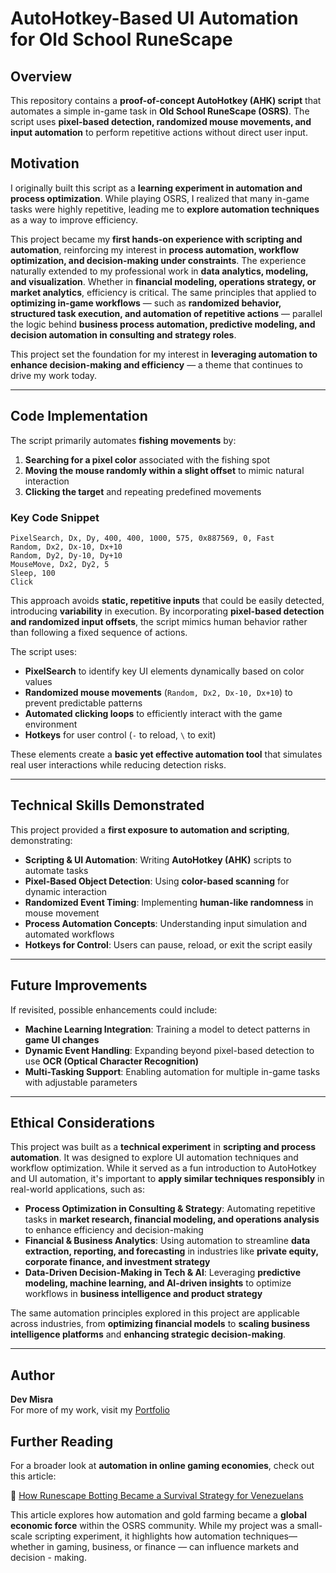 # AutoHotkey-Based UI Automation for Old School RuneScape

## Overview
This repository contains a **proof-of-concept AutoHotkey (AHK) script** that automates a simple in-game task in **Old School RuneScape (OSRS)**. The script uses **pixel-based detection, randomized mouse movements, and input automation** to perform repetitive actions without direct user input.

## Motivation
I originally built this script as a **learning experiment in automation and process optimization**. While playing OSRS, I realized that many in-game tasks were highly repetitive, leading me to **explore automation techniques** as a way to improve efficiency.

This project became my **first hands-on experience with scripting and automation**, reinforcing my interest in **process automation, workflow optimization, and decision-making under constraints**. The experience naturally extended to my professional work in **data analytics, modeling, and visualization**. Whether in **financial modeling, operations strategy, or market analytics**, efficiency is critical. The same principles that applied to **optimizing in-game workflows** — such as **randomized behavior, structured task execution, and automation of repetitive actions** — parallel the logic behind **business process automation, predictive modeling, and decision automation in consulting and strategy roles**.

This project set the foundation for my interest in **leveraging automation to enhance decision-making and efficiency** — a theme that continues to drive my work today.

---

## Code Implementation
The script primarily automates **fishing movements** by:
1. **Searching for a pixel color** associated with the fishing spot
2. **Moving the mouse randomly within a slight offset** to mimic natural interaction
3. **Clicking the target** and repeating predefined movements

### **Key Code Snippet**
```ahk
PixelSearch, Dx, Dy, 400, 400, 1000, 575, 0x887569, 0, Fast
Random, Dx2, Dx-10, Dx+10
Random, Dy2, Dy-10, Dy+10
MouseMove, Dx2, Dy2, 5
Sleep, 100
Click
```

This approach avoids **static, repetitive inputs** that could be easily detected, introducing **variability** in execution. By incorporating **pixel-based detection and randomized input offsets**, the script mimics human behavior rather than following a fixed sequence of actions.

The script uses:
- **PixelSearch** to identify key UI elements dynamically based on color values
- **Randomized mouse movements** (`Random, Dx2, Dx-10, Dx+10`) to prevent predictable patterns
- **Automated clicking loops** to efficiently interact with the game environment
- **Hotkeys** for user control (`-` to reload, `\` to exit)

These elements create a **basic yet effective automation tool** that simulates real user interactions while reducing detection risks.

---

## Technical Skills Demonstrated
This project provided a **first exposure to automation and scripting**, demonstrating:

- **Scripting & UI Automation**: Writing **AutoHotkey (AHK)** scripts to automate tasks
- **Pixel-Based Object Detection**: Using **color-based scanning** for dynamic interaction
- **Randomized Event Timing**: Implementing **human-like randomness** in mouse movement
- **Process Automation Concepts**: Understanding input simulation and automated workflows
- **Hotkeys for Control**: Users can pause, reload, or exit the script easily

---

## Future Improvements
If revisited, possible enhancements could include:
- **Machine Learning Integration**: Training a model to detect patterns in **game UI changes**
- **Dynamic Event Handling**: Expanding beyond pixel-based detection to use **OCR (Optical Character Recognition)**
- **Multi-Tasking Support**: Enabling automation for multiple in-game tasks with adjustable parameters

---

## Ethical Considerations
This project was built as a **technical experiment** in **scripting and process automation**. It was designed to explore UI automation techniques and workflow optimization. While it served as a fun introduction to AutoHotkey and UI automation, it's important to **apply similar techniques responsibly** in real-world applications, such as:

- **Process Optimization in Consulting & Strategy**: Automating repetitive tasks in **market research, financial modeling, and operations analysis** to enhance efficiency and decision-making
- **Financial & Business Analytics**: Using automation to streamline **data extraction, reporting, and forecasting** in industries like **private equity, corporate finance, and investment strategy**
- **Data-Driven Decision-Making in Tech & AI**: Leveraging **predictive modeling, machine learning, and AI-driven insights** to optimize workflows in **business intelligence and product strategy**

The same automation principles explored in this project are applicable across industries, from **optimizing financial models** to **scaling business intelligence platforms** and **enhancing strategic decision-making**.

---

## Author
**Dev Misra**  
For more of my work, visit my [Portfolio](https://31-dm.github.io/)

## Further Reading
For a broader look at **automation in online gaming economies**, check out this article:

📖 [How Runescape Botting Became a Survival Strategy for Venezuelans](https://www.polygon.com/features/2020/5/27/21265613/runescape-is-helping-venezuelans-survive)  

This article explores how automation and gold farming became a **global economic force** within the OSRS community. While my project was a small-scale scripting experiment, it highlights how automation techniques—whether in gaming, business, or finance — can influence markets and decision - making.
